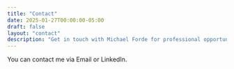 ```yaml
---
title: "Contact"
date: 2025-01-27T00:00:00-05:00
draft: false
layout: "contact"
description: "Get in touch with Michael Forde for professional opportunities, collaborations, or questions about software engineering and technology projects."
---
```


You can contact me via Email or LinkedIn.
